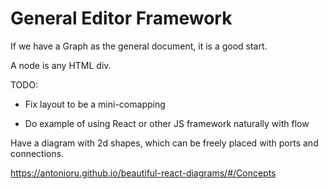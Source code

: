 # General Editor Framework

If we have a Graph as the general document, it is a good start.

A node is any HTML div.


TODO:

- Fix layout to be a mini-comapping

- Do example of using React or other JS framework naturally with flow

Have a diagram with 2d shapes, which can be freely placed with ports
and connections.

https://antonioru.github.io/beautiful-react-diagrams/#/Concepts
